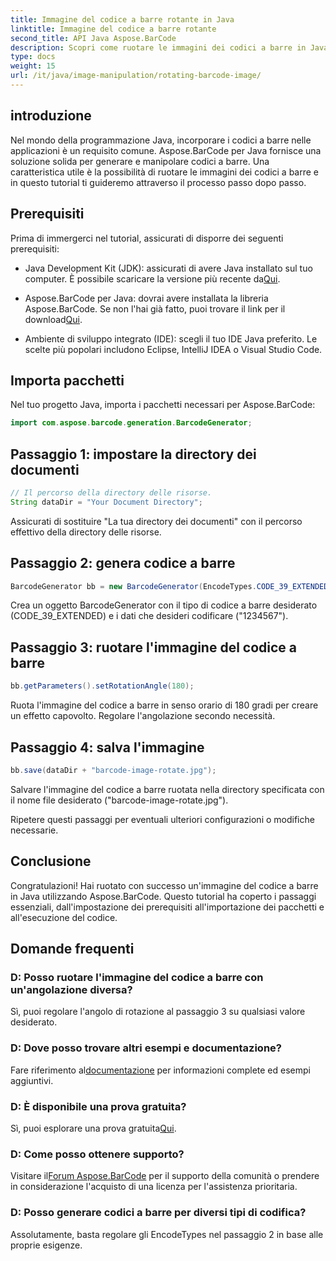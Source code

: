 ```yaml
---
title: Immagine del codice a barre rotante in Java
linktitle: Immagine del codice a barre rotante
second_title: API Java Aspose.BarCode
description: Scopri come ruotare le immagini dei codici a barre in Java senza sforzo utilizzando Aspose.BarCode. Una guida passo passo completa per gli sviluppatori Java.
type: docs
weight: 15
url: /it/java/image-manipulation/rotating-barcode-image/
---
```


## introduzione

Nel mondo della programmazione Java, incorporare i codici a barre nelle applicazioni è un requisito comune. Aspose.BarCode per Java fornisce una soluzione solida per generare e manipolare codici a barre. Una caratteristica utile è la possibilità di ruotare le immagini dei codici a barre e in questo tutorial ti guideremo attraverso il processo passo dopo passo.

## Prerequisiti

Prima di immergerci nel tutorial, assicurati di disporre dei seguenti prerequisiti:

-  Java Development Kit (JDK): assicurati di avere Java installato sul tuo computer. È possibile scaricare la versione più recente da[Qui](https://www.oracle.com/java/technologies/javase-downloads.html).

- Aspose.BarCode per Java: dovrai avere installata la libreria Aspose.BarCode. Se non l'hai già fatto, puoi trovare il link per il download[Qui](https://releases.aspose.com/barcode/java/).

- Ambiente di sviluppo integrato (IDE): scegli il tuo IDE Java preferito. Le scelte più popolari includono Eclipse, IntelliJ IDEA o Visual Studio Code.

## Importa pacchetti

Nel tuo progetto Java, importa i pacchetti necessari per Aspose.BarCode:

```java
import com.aspose.barcode.generation.BarcodeGenerator;
```

## Passaggio 1: impostare la directory dei documenti

```java
// Il percorso della directory delle risorse.
String dataDir = "Your Document Directory";
```

Assicurati di sostituire "La tua directory dei documenti" con il percorso effettivo della directory delle risorse.

## Passaggio 2: genera codice a barre

```java
BarcodeGenerator bb = new BarcodeGenerator(EncodeTypes.CODE_39_EXTENDED, "1234567");
```

Crea un oggetto BarcodeGenerator con il tipo di codice a barre desiderato (CODE_39_EXTENDED) e i dati che desideri codificare ("1234567").

## Passaggio 3: ruotare l'immagine del codice a barre

```java
bb.getParameters().setRotationAngle(180);
```

Ruota l'immagine del codice a barre in senso orario di 180 gradi per creare un effetto capovolto. Regolare l'angolazione secondo necessità.

## Passaggio 4: salva l'immagine

```java
bb.save(dataDir + "barcode-image-rotate.jpg");
```

Salvare l'immagine del codice a barre ruotata nella directory specificata con il nome file desiderato ("barcode-image-rotate.jpg").

Ripetere questi passaggi per eventuali ulteriori configurazioni o modifiche necessarie.

## Conclusione

Congratulazioni! Hai ruotato con successo un'immagine del codice a barre in Java utilizzando Aspose.BarCode. Questo tutorial ha coperto i passaggi essenziali, dall'impostazione dei prerequisiti all'importazione dei pacchetti e all'esecuzione del codice.

## Domande frequenti

### D: Posso ruotare l'immagine del codice a barre con un'angolazione diversa?
Sì, puoi regolare l'angolo di rotazione al passaggio 3 su qualsiasi valore desiderato.

### D: Dove posso trovare altri esempi e documentazione?
 Fare riferimento al[documentazione](https://reference.aspose.com/barcode/java/) per informazioni complete ed esempi aggiuntivi.

### D: È disponibile una prova gratuita?
 Sì, puoi esplorare una prova gratuita[Qui](https://releases.aspose.com/).

### D: Come posso ottenere supporto?
 Visitare il[Forum Aspose.BarCode](https://forum.aspose.com/c/barcode/13) per il supporto della comunità o prendere in considerazione l'acquisto di una licenza per l'assistenza prioritaria.

### D: Posso generare codici a barre per diversi tipi di codifica?
Assolutamente, basta regolare gli EncodeTypes nel passaggio 2 in base alle proprie esigenze.
